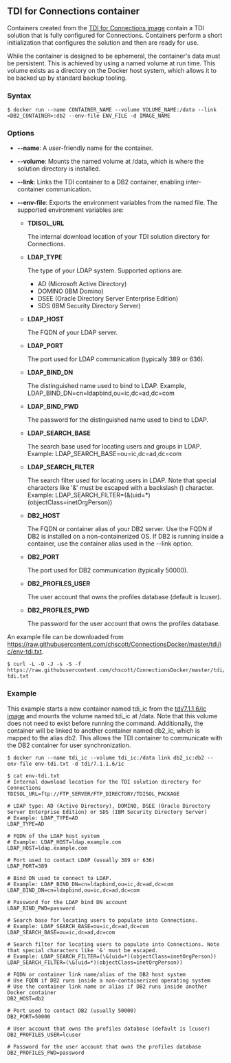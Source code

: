 ## TDI for Connections container

Containers created from the [TDI for Connections image](..\images\tdi_ic.md) contain a TDI solution that is fully configured
for Connections. Containers perform a short initialization that configures the solution and then are ready for use.

While the container is designed to be ephemeral, the container's data must be persistent. This is achieved by using a named 
volume at run time. This volume exists as a directory on the Docker host system, which allows it to be backed up by standard
backup tooling.

### Syntax

```
$ docker run --name CONTAINER_NAME --volume VOLUME_NAME:/data --link <DB2_CONTAINER>:db2 --env-file ENV_FILE -d IMAGE_NAME
```

### Options

- **--name**: A user-friendly name for the container.

- **--volume**: Mounts the named volume at /data, which is where the solution directory is installed.

- **--link**: Links the TDI container to a DB2 container, enabling inter-container communication.

- **--env-file**: Exports the environment variables from the named file. The supported environment variables are:

    - **TDISOL_URL**

      The internal download location of your TDI solution directory for Connections.

    - **LDAP_TYPE**

      The type of your LDAP system. Supported options are:

      - AD (Microsoft Active Directory)
      - DOMINO (IBM Domino)
      - DSEE (Oracle Directory Server Enterprise Edition)
      - SDS (IBM Security Directory Server)

    - **LDAP_HOST**

      The FQDN of your LDAP server.

    - **LDAP_PORT**

      The port used for LDAP communication (typically 389 or 636).

    - **LDAP_BIND_DN**

      The distinguished name used to bind to LDAP.
      Example, LDAP_BIND_DN=cn=ldapbind,ou=ic,dc=ad,dc=com

    - **LDAP_BIND_PWD**

      The password for the distinguished name used to bind to LDAP.

    - **LDAP_SEARCH_BASE**

      The search base used for locating users and groups in LDAP.
      Example: LDAP_SEARCH_BASE=ou=ic,dc=ad,dc=com

    - **LDAP_SEARCH_FILTER**

      The search filter used for locating users in LDAP. Note that special characters like '&' must be escaped with a backslash (\) character.
      Example: LDAP_SEARCH_FILTER=(\&(uid=*)(objectClass=inetOrgPerson))

    - **DB2_HOST**

      The FQDN or container alias of your DB2 server. Use the FQDN if DB2 is installed on a non-containerized OS. If DB2
      is running inside a container, use the container alias used in the --link option.

    - **DB2_PORT**

      The port used for DB2 communication (typically 50000).

    - **DB2_PROFILES_USER**

      The user account that owns the profiles database (default is lcuser).

    - **DB2_PROFILES_PWD**

      The password for the user account that owns the profiles database.          
                
An example file can be downloaded from https://raw.githubusercontent.com/chscott/ConnectionsDocker/master/tdi/ic/env-tdi.txt.

```
$ curl -L -O -J -s -S -f https://raw.githubusercontent.com/chscott/ConnectionsDocker/master/tdi/ic/env-tdi.txt
```

### Example

This example starts a new container named tdi_ic from the [tdi/7.1.1.6/ic image](../images/tdi_ic.md) and mounts the volume 
named tdi_ic at /data. Note that this volume does not need to exist before running the command. Additionally, the container
will be linked to another container named db2_ic, which is mapped to the alias db2. This allows the TDI container to
communicate with the DB2 container for user synchronization.

```
$ docker run --name tdi_ic --volume tdi_ic:/data link db2_ic:db2 --env-file env-tdi.txt -d tdi/7.1.1.6/ic

$ cat env-tdi.txt
# Internal download location for the TDI solution directory for Connections
TDISOL_URL=ftp://FTP_SERVER/FTP_DIRECTORY/TDISOL_PACKAGE

# LDAP type: AD (Active Directory), DOMINO, DSEE (Oracle Directory Server Enterprise Edition) or SDS (IBM Security Directory Server)
# Example: LDAP_TYPE=AD
LDAP_TYPE=AD

# FQDN of the LDAP host system
# Example: LDAP_HOST=ldap.example.com
LDAP_HOST=ldap.example.com

# Port used to contact LDAP (usually 389 or 636)
LDAP_PORT=389

# Bind DN used to connect to LDAP. 
# Example: LDAP_BIND_DN=cn=ldapbind,ou=ic,dc=ad,dc=com
LDAP_BIND_DN=cn=ldapbind,ou=ic,dc=ad,dc=com

# Password for the LDAP bind DN account
LDAP_BIND_PWD=password

# Search base for locating users to populate into Connections. 
# Example: LDAP_SEARCH_BASE=ou=ic,dc=ad,dc=com
LDAP_SEARCH_BASE=ou=ic,dc=ad,dc=com

# Search filter for locating users to populate into Connections. Note that special characters like '&' must be escaped.
# Example: LDAP_SEARCH_FILTER=(\&(uid=*)(objectClass=inetOrgPerson))
LDAP_SEARCH_FILTER=(\&(uid=*)(objectClass=inetOrgPerson))

# FQDN or container link name/alias of the DB2 host system
# Use FQDN if DB2 runs inside a non-containerized operating system
# Use the container link name or alias if DB2 runs inside another Docker container
DB2_HOST=db2

# Port used to contact DB2 (usually 50000)
DB2_PORT=50000

# User account that owns the profiles database (default is lcuser)
DB2_PROFILES_USER=lcuser

# Password for the user account that owns the profiles database
DB2_PROFILES_PWD=password
```